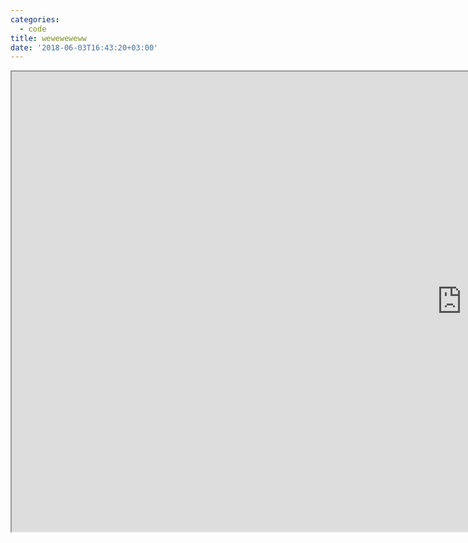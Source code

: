 ```yaml
---
categories:
  - code
title: weweweweww
date: '2018-06-03T16:43:20+03:00'
---
```

<iframe src="https://www.openprocessing.org/sketch/335598/embed/" width="1440" height="736"></iframe>

<!--more-->
